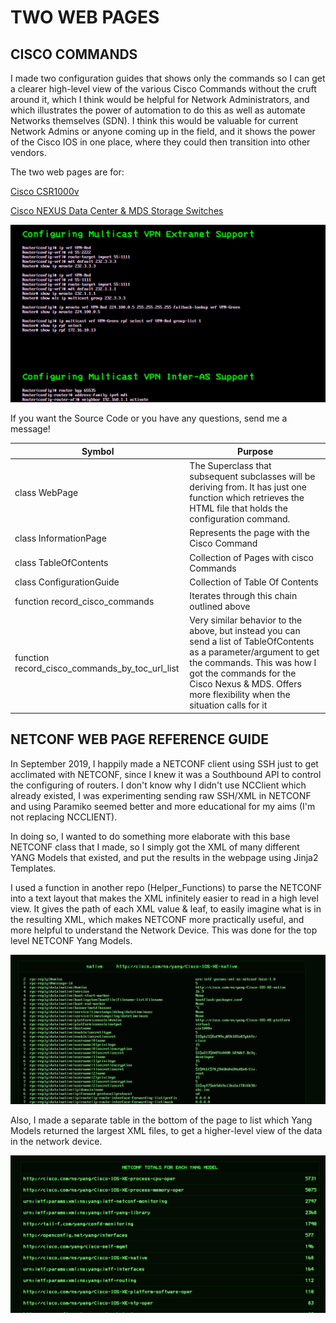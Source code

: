 # TWO WEB PAGES

## CISCO COMMANDS

I made two configuration guides that shows only the commands so I can get a clearer high-level view of the various Cisco Commands without the cruft around it, which I think would be helpful for Network Administrators, and which illustrates the power of automation to do this as well as automate Networks themselves (SDN). I think this would be valuable for current Network Admins or anyone coming up in the field, and it shows the power of the Cisco IOS in one place, where they could then transition into other vendors.

The two web pages are for:

[Cisco CSR1000v](https://mmulcahy222.github.io/configuration_csr_1000v.html)

[Cisco NEXUS Data Center & MDS Storage Switches](https://mmulcahy222.github.io/netconf.html)

![](images/csr_1000v.png)

If you want the Source Code or you have any questions, send me a message!

| Symbol                                         | Purpose                                                                                                                                                                                                                                                |
| ---------------------------------------------- | ------------------------------------------------------------------------------------------------------------------------------------------------------------------------------------------------------------------------------------------------------ |
| class WebPage                                  | The Superclass that subsequent subclasses will be deriving from. It has just one function which retrieves the HTML file that holds the configuration command.                                                                                          |
| class InformationPage                          | Represents the page with the Cisco Command                                                                                                                                                                                                             |
| class TableOfContents                          | Collection of Pages with cisco Commands                                                                                                                                                                                                                |
| class ConfigurationGuide                       | Collection of Table Of Contents                                                                                                                                                                                                                        |
| function record_cisco_commands                 | Iterates through this chain outlined above                                                                                                                                                                                                             |
| function record_cisco_commands_by_toc_url_list | Very similar behavior to the above, but instead you can send a list of TableOfContents as a parameter/argument to get the commands. This was how I got the commands for the Cisco Nexus & MDS. Offers more flexibility when the situation calls for it |

## NETCONF WEB PAGE REFERENCE GUIDE

In September 2019, I happily made a NETCONF client using SSH just to get acclimated with NETCONF, since I knew it was a Southbound API to control the configuring of routers. I don't know why I didn't use NCClient which already existed, I was experimenting sending raw SSH/XML in NETCONF and using Paramiko seemed better and more educational for my aims (I'm not replacing NCCLIENT).

In doing so, I wanted to do something more elaborate with this base NETCONF class that I made, so I simply got the XML of many different YANG Models that existed, and put the results in the webpage using Jinja2 Templates.

I used a function in another repo (Helper_Functions) to parse the NETCONF into a text layout that makes the XML infinitely easier to read in a high level view. It gives the path of each XML value & leaf, to easily imagine what is in the resulting XML, which makes NETCONF more practically useful, and more helpful to understand the Network Device. This was done for the top level NETCONF Yang Models.

![](images/netconf_native.png)

Also, I made a separate table in the bottom of the page to list which Yang Models returned the largest XML files, to get a higher-level view of the data in the network device.

![](images/netconf_totals.png)
